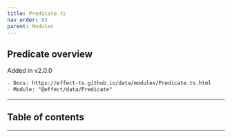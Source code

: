 ```yaml
---
title: Predicate.ts
nav_order: 83
parent: Modules
---
```


## Predicate overview

Added in v2.0.0

```md
- Docs: https://effect-ts.github.io/data/modules/Predicate.ts.html
- Module: "@effect/data/Predicate"
```

---

<h2 class="text-delta">Table of contents</h2>

---

